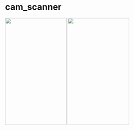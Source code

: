 # cam_scanner

<img src="https://user-images.githubusercontent.com/77739006/163378896-ee73c361-616a-4f8e-b38c-8d98953e96ac.png" width="200" height="350">
<img src="https://user-images.githubusercontent.com/77739006/163378902-4764ada8-18c2-4b08-bf05-8d6ef944dede.png" width="200" height="350">



